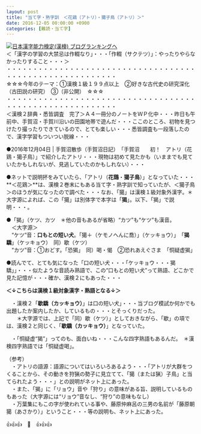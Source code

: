 ```yaml
---
layout: post
title: "当て字・熟字訓　＜花鶏（アトリ）・獦子鳥（アトリ）＞"
date: 2016-12-05 00:00:00 +0900
categories: [難読・当て字]
---
```


[![](/syuusyuu9701/assets/images/当て字・熟字訓-＜花鶏（アトリ）・獦子鳥（アトリ）＞-br_c_3028_1.gif)](http://blog.with2.net/link.php?1659096:3028 "日本漢字能力検定(漢検) ブログランキングへ")[日本漢字能力検定(漢検) ブログランキングへ](http://blog.with2.net/link.php?1659096:3028)  
＜「漢字の学習の大禁忌は作輟なり」・・・「作輟（サクテツ）」：やったりやらなかったりすること・・・＞  
・・・・・・・・・・・・・・・・・・・・・・・・・・・・・・・・・・・・・・・・・・・・・・・・・・・・・・・・・  
☆☆☆今年のテーマ：①漢検１級１９９点以上　②好きな古代史の研究深化（古田説の研究）　③（非公開）　☆☆☆　　  
・・・・・・・・・・・・・・・・・・・・・・・・・・・・・・・・・・・・・・・・・・・・・・・・・・・・・・・・・  
＜漢検２辞典・悉皆調査　完了＞Ａ４一冊分のノートをＷＰ化中・・・昨日も午前中、手賀沼・手賀川沿いの田園地帯で遊んだ・・・ここのところ、初物を見つけたり撮ったりできているので、とても楽しい・・・悉皆調査も一段落したので、漢字学習もついつい脱線・・・  
  
●2016年12月04日 | 手賀沼散歩（手賀沼日記）　「手賀沼　　初！　アトリ（花鶏・獦子鳥）」で紹介したアトリ・・・現物は初めて見たかも（いままでも見ていたかもしれないが、見逃していたのかもしれない）・・・  
  
  
●ネットで説明抔をみていたら、「アトリ（**花鶏**・**獦子鳥**）」となっていた・・・**＜花鶏＞**は、漢検２巻末にもある当て字・熟字訓で知っていたが、＜獦子鳥＞のほうが気になったので調べた・・・なお、「獦」は漢検１級対象外漢字。＊大字源によれば、この「獦」は別体字で本字は「**猲**」。以下、「猲」で説明・・・。  
  
  
●「猲」（ケツ、カツ　＊他の音もあるが省略）“カツ”も“ケツ”も漢音。　  
　＜大字源＞  
　“ケツ”音：**口もとの短い犬**。「獦＋（ケモノへんに喬）」（ケッキョウ）」　「**猲驕**」（ケッキョウ）　同）歇（ケツ）  
　“カツ”音：①おどす。「恐猲」　同）喝・愒　②恐れあえぐさま　「恫疑虚猲」  
  
●読んでて、とても気になった「口の短い犬・・・「ケッキョウ・・・猲驕」」・・・似たような音読み熟語で、この“口もとの短い犬”って熟語、どこかで見た記憶が・・・確か、漢検２にもあった・・・  
  
**＜↓こちらは漢検１級対象漢字・熟語となる↓＞**  
  
　・漢検２「**歇驕（カッキョウ）**」は口の短い犬」・・・当ブログ模試か何かでも出題したか案内したか、しているもの・・・とそっくりだった。  
　　＊大字源では、上記で「同）歇（ケツ）」としておきながら、「歇」の項では、漢検２と同じく、「**歇驕（カッキョウ）**」となっていた。  
  
　・「恫疑虚“猲”」ってのも、面白いね・・・こんな四字熟語もあるんだ。　＊漢検四字熟語では「恫疑虚喝」。  
  
（参考）  
　・アトリの語源：語源についてはいろいろあるよう・・・「アトリが大群をつくることから、その動きを狩猟の勢子に見立てて、「獦（または猟）子鳥」と当てられたよう・・・」との説明がネット上にあった。  
　・また、「猲」に「リョウ」音や「狩り」の意味がある旨、説明しているものもあった（大字源には“リョウ”音なし、“狩り”の意味もなし）  
　・万葉集にもこの字が使われている事や、藤原仲麻呂の三男の名前が「藤原朝獦（あさかり）」ということ・・・等の説明も、ネット上にあった。  
  
👍👍👍　🐒　👍👍👍  